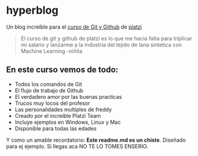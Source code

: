 # hyperblog
Un blog increíble para el [curso de Git y Github](https://github.com/edwin1920/hyperblog) de [platzi](https://platzi.com/)
>El curso de git y github de platzi es lo que me hacia falta para triplicar mi salario y lanzarme a la industria del tejido de lana sintetica con Machine Learning 
> -niñita 

## En este curso vemos de todo:
* Todos los comandos de Git 
* El flujo de trabajo de Github 
* El verdadero amor por las buenas practicas 
* Trucos muy locos del profesor
* Las personalidades multiples de freddy
* Creado por el increible Platzi Team
* Incluye ejemplos en Windows, Linux y Mac
* Disponible para todas las edades

Y como un amable recordatorio: **Este readme.md es un chiste**. Diseñado para ej ejemplo. Si llegas aca NO TE LO TOMES ENSERIO.

